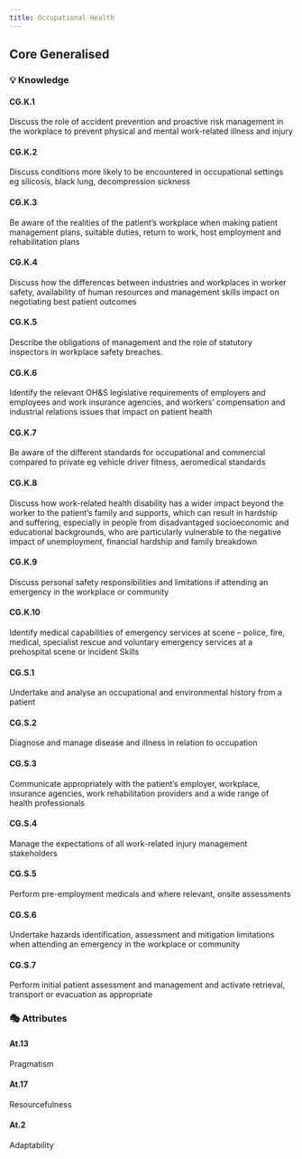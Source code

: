 ```yaml
---
title: Occupational Health
---
```


## Core Generalised

### 💡 Knowledge

#### CG.K.1

Discuss the role of accident prevention and proactive risk management in the workplace to prevent physical and mental work-related illness and injury

#### CG.K.2

Discuss conditions more likely to be encountered in occupational settings eg silicosis, black lung, decompression sickness 

#### CG.K.3

Be aware of the realities of the patient’s workplace when making patient management plans, suitable duties, return to work, host employment and rehabilitation plans

#### CG.K.4

Discuss how the differences between industries and workplaces in worker safety, availability of human resources and management skills impact on negotiating best patient outcomes

#### CG.K.5

Describe the obligations of management and the role of statutory inspectors in workplace safety breaches.

#### CG.K.6

Identify the relevant OH&S legislative requirements of employers and employees and work insurance agencies, and workers’ compensation and industrial relations issues that impact on patient health

#### CG.K.7

Be aware of the different standards for occupational and commercial compared to private eg vehicle driver fitness, aeromedical standards

#### CG.K.8

Discuss how work-related health disability has a wider impact beyond the worker to the patient’s family and supports, which can result in hardship and suffering, especially in people from disadvantaged socioeconomic and educational backgrounds, who are particularly vulnerable to the negative impact of unemployment, financial hardship and family breakdown

#### CG.K.9

Discuss personal safety responsibilities and limitations if attending an emergency in the workplace or community

#### CG.K.10

Identify medical capabilities of emergency services at scene – police, fire, medical, specialist rescue and voluntary emergency services at a prehospital scene or incident 
Skills 

#### CG.S.1

Undertake and analyse an occupational and environmental history from a patient

#### CG.S.2

Diagnose and manage disease and illness in relation to occupation

#### CG.S.3

Communicate appropriately with the patient’s employer, workplace, insurance agencies, work rehabilitation providers and a wide range of health professionals

#### CG.S.4

Manage the expectations of all work-related injury management stakeholders

#### CG.S.5

Perform pre-employment medicals and where relevant, onsite assessments

#### CG.S.6

Undertake hazards identification, assessment and mitigation limitations when attending an emergency in the workplace or community

#### CG.S.7

Perform initial patient assessment and management and activate retrieval, transport or evacuation as appropriate

### 🎭 Attributes

#### At.13

Pragmatism

#### At.17

Resourcefulness

#### At.2

Adaptability
